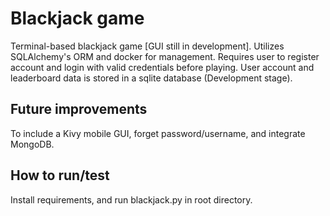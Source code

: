 # Blackjack game
Terminal-based blackjack game [GUI still in development].
Utilizes SQLAlchemy's ORM and docker for management.
Requires user to register account and login with valid credentials before playing. User account and leaderboard data is stored in a sqlite database (Development stage).

## Future improvements

To include a Kivy mobile GUI, forget password/username, and integrate MongoDB.

## How to run/test

Install requirements, and run blackjack.py in root directory.
